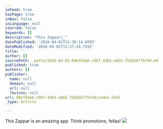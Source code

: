 ```yaml
---
inFeed: true
hasPage: true
inNav: false
inLanguage: null
starred: false
keywords: []
description: "This Zappar\_"
datePublished: '2016-04-01T11:38:14.859Z'
dateModified: '2016-04-01T11:37:24.793Z'
title: ''
author: []
sourcePath: _posts/2016-04-01-09efb4ab-c8bf-4d01-a6b5-fb02b677bf44.md
published: true
authors: []
publisher:
  name: null
  domain: null
  url: null
  favicon: null
url: 09efb4ab-c8bf-4d01-a6b5-fb02b677bf44/index.html
_type: Article

---
```

This Zappar is an amazing app.  Think promotions, fellas!
![](https://the-grid-user-content.s3-us-west-2.amazonaws.com/38573b75-9696-4652-ad39-2a03c6d83863.png)